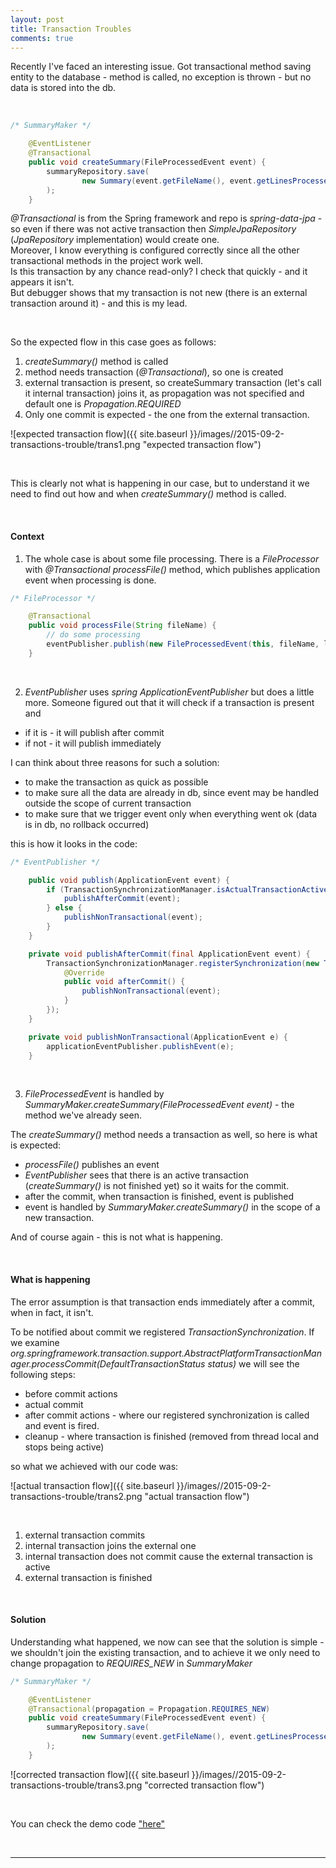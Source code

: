 ```yaml
---
layout: post
title: Transaction Troubles
comments: true
---
```


Recently I've faced an interesting issue. Got transactional method saving entity to the database - method is called, no exception is thrown - but no data is stored into the db.

&nbsp;

```java
/* SummaryMaker */

    @EventListener
    @Transactional
    public void createSummary(FileProcessedEvent event) {
        summaryRepository.save(
                new Summary(event.getFileName(), event.getLinesProcessed())
        );
    }
```  

_@Transactional_ is from the Spring framework and repo is _spring-data-jpa_ - so even if there was not active transaction then _SimpleJpaRepository_ (_JpaRepository_ implementation) would create one.  
Moreover, I know everything is configured correctly since all the other transactional methods in the project work well.  
Is this transaction by any chance read-only? I check that quickly - and it appears it isn't.  
But debugger shows that my transaction is not new (there is an external transaction around it) - and this is my lead.

&nbsp;

So the expected flow in this case goes as follows:

1. _createSummary()_ method is called
2. method needs transaction (_@Transactional_), so one is created 
3. external transaction is present, so createSummary transaction (let's call it internal transaction) joins it, as propagation was not specified and default one is _Propagation.REQUIRED_
4. Only one commit is expected - the one from the external transaction.

![expected transaction flow]({{ site.baseurl }}/images//2015-09-2-transactions-trouble/trans1.png "expected transaction flow")

&nbsp;

This is clearly not what is happening in our case, but to understand it we need to find out how and when _createSummary()_ method is called.

&nbsp;

#### Context

1) The whole case is about some file processing. There is a _FileProcessor_ with _@Transactional_ _processFile()_ method, which publishes application event when processing is done.
 
```java
/* FileProcessor */

    @Transactional
    public void processFile(String fileName) {
        // do some processing
        eventPublisher.publish(new FileProcessedEvent(this, fileName, linesProcessed));
    }
```  

&nbsp;

2) _EventPublisher_ uses _spring_ _ApplicationEventPublisher_ but does a little more. Someone figured out that it will check if a transaction is present and

+ if it is - it will publish after commit
+ if not - it will publish immediately  

I can think about three reasons for such a solution:

+ to make the transaction as quick as possible
+ to make sure all the data are already in db, since event may be handled outside the scope of current transaction
+ to make sure that we trigger event only when everything went ok (data is in db, no rollback occurred)
		
this is how it looks in the code:
	
```java
/* EventPublisher */

	public void publish(ApplicationEvent event) {
        if (TransactionSynchronizationManager.isActualTransactionActive()) {
            publishAfterCommit(event);
        } else {
            publishNonTransactional(event);
        }
    }

    private void publishAfterCommit(final ApplicationEvent event) {
        TransactionSynchronizationManager.registerSynchronization(new TransactionSynchronizationAdapter() {
            @Override
            public void afterCommit() {
                publishNonTransactional(event);
            }
        });
    }

    private void publishNonTransactional(ApplicationEvent e) {
        applicationEventPublisher.publishEvent(e);
    }
```  

&nbsp;
	
3) _FileProcessedEvent_ is handled by _SummaryMaker.createSummary(FileProcessedEvent event)_ - the method we've already seen.

The _createSummary()_ method needs a transaction as well, so here is what is expected:

+ _processFile()_ publishes an event
+ _EventPublisher_ sees that there is an active transaction (_createSummary()_ is not finished yet) so it waits for the commit.
+ after the commit, when transaction is finished, event is published
+ event is handled by _SummaryMaker.createSummary()_ in the scope of a new transaction.

And of course again - this is not what is happening.

&nbsp;

#### What is happening

The error assumption is that transaction ends immediately after a commit, when in fact, it isn't.

To be notified about commit we registered _TransactionSynchronization_.
If we examine _org.springframework.transaction.support.AbstractPlatformTransactionManager.processCommit(DefaultTransactionStatus status)_
we will see the following steps:

+ before commit actions
+ actual commit
+ after commit actions - where our registered synchronization is called and event is fired.
+ cleanup - where transaction is finished (removed from thread local and stops being active)

so what we achieved with our code was:

![actual transaction flow]({{ site.baseurl }}/images//2015-09-2-transactions-trouble/trans2.png "actual transaction flow")

&nbsp;

1. external transaction commits
2. internal transaction joins the external one
3. internal transaction does not commit cause the external transaction is active
4. external transaction is finished

&nbsp;

#### Solution

Understanding what happened, we now can see that the solution is simple - we shouldn't join the existing transaction,
and to achieve it we only need to change propagation to *REQUIRES_NEW* in _SummaryMaker_

```java
/* SummaryMaker */

	@EventListener
    @Transactional(propagation = Propagation.REQUIRES_NEW)
    public void createSummary(FileProcessedEvent event) {
        summaryRepository.save(
                new Summary(event.getFileName(), event.getLinesProcessed())
        );
    }
```  

![corrected transaction flow]({{ site.baseurl }}/images//2015-09-2-transactions-trouble/trans3.png "corrected transaction flow")

&nbsp;

You can check the demo code ["here"](https://github.com/dkublik/transaction-troubles)

&nbsp;
****



